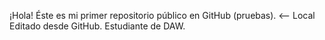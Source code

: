 ¡Hola! Éste es mi primer repositorio público en GitHub (pruebas). <-- Local
Editado desde GitHub. Estudiante de DAW.